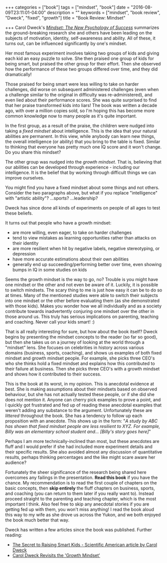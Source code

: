 +++
categories = ["book"]
tags = ["mindset", "book"]
date = "2016-08-09T23:11:01-04:00"
description = ""
keywords = ["mindset", "book review", "Dweck", "fixed", "growth"]
title = "Book Review: Mindset"

+++
Carol Dweck's [*Mindset: The New Psychology of Success*](https://www.amazon.com/Mindset-Psychology-Success-Carol-Dweck/dp/0345472322) summarizes the ground-breaking research she and others have been leading on the subjects of motivation, identity, self-awareness and ability. All of these, it turns out, can be influenced significantly by one's mindset.

Her most famous experiment involves taking two groups of kids and giving each kid an easy puzzle to solve. She then praised one group of kids for being smart, but praised the other group for their effort. Then she observed how the performance of these two groups differed over time, and they did dramatically!

Those praised for being smart were less willing to take on harder challenges, did worse on subsequent administered challenges (even when a challenge similar to the original in difficulty was re-administered), and even lied about their performance scores. She was quite surprised to find that her praise transformed kids into liars! The book was written a decade ago, with over a million copies sold, so I'm hoping this has become more common knowledge now to many people as it's quite important.

In the first group, as a result of the praise, the children were nudged into taking a *fixed mindset* about intelligence. This is the idea that your natural abilities are permanent. In this view, while anybody can learn new things, the overall intelligence (or ability) that you bring to the table is fixed. Similar to thinking that everyone has pretty much one IQ score and it won't change. Do you share this mindset?

The other group was nudged into the *growth mindset*. That is, believing that our abilities can be developed through experience - including our intelligence. It is the belief that by working through difficult things we can improve ourselves.

You might find you have a fixed mindset about some things and not others. Consider the two paragraphs above, but what if you replace "intelligence" with "artistic ability"? ...sports? ...leadership?

Dweck has since done all kinds of experiments on people of all ages to test these beliefs.

It turns out that people who have a growth mindset:

* are more willing, even eager, to take on harder challenges
* tend to view mistakes as learning opportunities rather than attacks on their identity
* are more resilient when hit by negative labels, negative stereotyping, or depression
* have more accurate estimations about their own abilities
* generally end up succeeding/performing better over time, even showing bumps in IQ in some studies on kids

Seems the growth mindset is the way to go, no? Trouble is you might have one mindset or the other and not even be aware of it. Luckily, it is possible to switch mindsets. The scary thing to me is just how easy it can be to do so at times. Many of the mentioned studies were able to switch their subjects into one mindset or the other before evaluating them (as she demonstrated with those kids). Makes you wonder how we all individually and as a society contribute towards inadvertently conjuring one mindset over the other in those around us. This truly has serious implications on parenting, teaching and coaching. Never call your kids smart! :)

That is all really interesting for sure, but how about the book itself? Dweck begins by presenting the mindset concepts to the reader (so far so good), but then she takes us on a journey of looking at the world through a "mindset" lens. She focuses on celebrities in history across various domains (business, sports, coaching), and shows us examples of both fixed mindset and growth mindset people. For example, she picks three CEO's who she thinks hold a fixed mindset and explains how this contributed to their failure at business. Then she picks three CEO's with a growth mindset and shows how it contributed to their success.

This is the book at its worst, in my opinion. This is anecdotal evidence at best. She is making assumptions about their mindsets based on observed behaviour, but she has not actually tested these people, or if she did she does not mention it. Anyone can cherry pick examples to prove a point, and I quickly got frustrated and fed up of reading these anecdotal examples that weren't adding any substance to the argument. Unfortunately these are *littered* throughout the book. She has a tendency to follow up each proposition with an anecdote. This shows up in the form: "*A study by ABC has shown that fixed mindset people are less resilient to XYZ. For example, Billy was an elementary school student and... [Billy's story goes here]*"

Perhaps I am more technically-inclined than most, but these anecdotes are fluff and I would prefer if she had included more experiment details and their specific results. She also avoided almost any discussion of quantitative results, perhaps thinking percentages and the like might scare aware her audience?

Fortunately the sheer significance of the research being shared here overcomes any failings in the presentation. **Read this book** if you have the chance. My recommendation is to read the first couple of chapters on the basic concepts, then **skip entirely** the fluff chapters on business, sports, and coaching (you can return to them later if you really want to). Instead proceed straight to the parenting and teaching chapter, which is the most important I think.  Also feel free to skip any anecdotal stories if you are getting fed up with them, you won't miss anything! I read the book aloud this way to my wife as she drove us across the Yukon, and we both enjoyed the book much better that way.

Dweck has written a few articles since the book was published. Further reading:

* [The Secret to Raising Smart Kids - Scientific American article by Carol Dweck](http://www.scientificamerican.com/article/the-secret-to-raising-smart-kids1/)
* [Carol Dweck Revisits the 'Growth Mindset'](http://www.edweek.org/ew/articles/2015/09/23/carol-dweck-revisits-the-growth-mindset.html)
